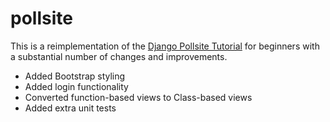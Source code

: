 pollsite
========

This is a reimplementation of the [Django Pollsite Tutorial](https://docs.djangoproject.com/en/1.8/intro/tutorial01/) for beginners with a substantial number of changes and improvements.  

* Added Bootstrap styling
* Added login functionality
* Converted function-based views to Class-based views
* Added extra unit tests
